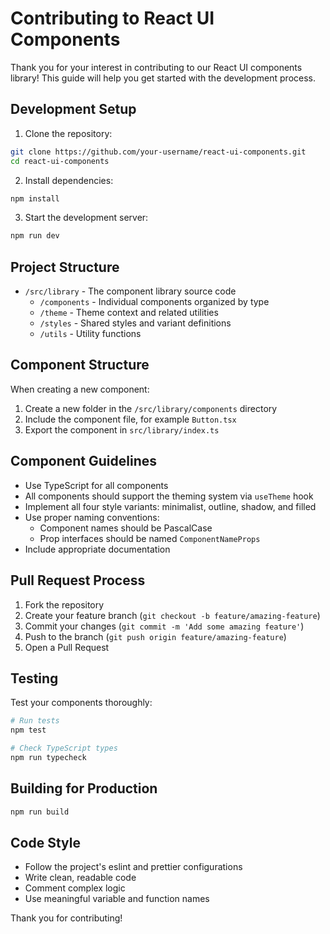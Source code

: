 
# Contributing to React UI Components

Thank you for your interest in contributing to our React UI components library! This guide will help you get started with the development process.

## Development Setup

1. Clone the repository:
```bash
git clone https://github.com/your-username/react-ui-components.git
cd react-ui-components
```

2. Install dependencies:
```bash
npm install
```

3. Start the development server:
```bash
npm run dev
```

## Project Structure

- `/src/library` - The component library source code
  - `/components` - Individual components organized by type
  - `/theme` - Theme context and related utilities
  - `/styles` - Shared styles and variant definitions
  - `/utils` - Utility functions
  
## Component Structure

When creating a new component:

1. Create a new folder in the `/src/library/components` directory
2. Include the component file, for example `Button.tsx`
3. Export the component in `src/library/index.ts`

## Component Guidelines

- Use TypeScript for all components
- All components should support the theming system via `useTheme` hook
- Implement all four style variants: minimalist, outline, shadow, and filled
- Use proper naming conventions:
  - Component names should be PascalCase
  - Prop interfaces should be named `ComponentNameProps`
- Include appropriate documentation

## Pull Request Process

1. Fork the repository
2. Create your feature branch (`git checkout -b feature/amazing-feature`)
3. Commit your changes (`git commit -m 'Add some amazing feature'`)
4. Push to the branch (`git push origin feature/amazing-feature`)
5. Open a Pull Request

## Testing

Test your components thoroughly:

```bash
# Run tests
npm test

# Check TypeScript types
npm run typecheck
```

## Building for Production

```bash
npm run build
```

## Code Style

- Follow the project's eslint and prettier configurations
- Write clean, readable code
- Comment complex logic
- Use meaningful variable and function names

Thank you for contributing!
